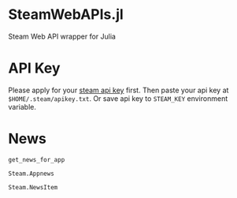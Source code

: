 # SteamWebAPIs.jl

Steam Web API wrapper for Julia

# API Key

Please apply for your [steam api key](https://steamcommunity.com/dev/apikey) first. Then paste your api key at `$HOME/.steam/apikey.txt`. Or save api key to `STEAM_KEY` environment variable.

# News

```@docs
get_news_for_app
```

```@docs
Steam.Appnews
```


```@docs
Steam.NewsItem
```